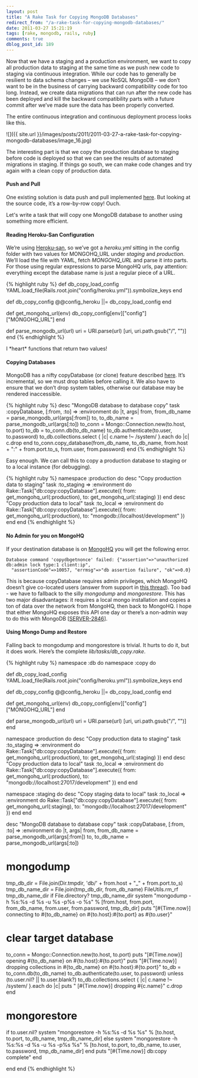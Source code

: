 ```yaml
---
layout: post
title: "A Rake Task for Copying MongoDB Databases"
redirect_from: "/a-rake-task-for-copying-mongodb-databases/"
date: 2011-03-27 15:21:19
tags: [rake, mongodb, rails, ruby]
comments: true
dblog_post_id: 189
---
```

Now that we have a staging and a production environment, we want to copy all production data to staging at the same time as we push new code to staging via continuous integration. While our code has to generally be resilient to data schema changes – we use NoSQL MongoDB – we don’t want to be in the business of carrying backward compatibility code for too long. Instead, we create data migrations that can run after the new code has been deployed and kill the backward compatibility parts with a future commit after we’ve made sure the data has been properly converted.

The entire continuous integration and continuous deployment process looks like this.

![]({{ site.url }}/images/posts/2011/2011-03-27-a-rake-task-for-copying-mongodb-databases/image_16.jpg)

The interesting part is that we copy the production database to staging before code is deployed so that we can see the results of automated migrations in staging. If things go south, we can make code changes and try again with a clean copy of production data.

#### Push and Pull

One existing solution is data push and pull implemented [here](http://www.theirishpenguin.com/2011/01/20/push-and-pull-data-between-your-local-mongodb-and-heroku-or-mongohq/). But looking at the source code, it’s a row-by-row copy! Ouch.

Let's write a task that will copy one MongoDB database to another using something more efficient.

#### Reading Heroku-San Configuration

We’re using [Heroku-san](http://jqr.github.com/2010/08/27/easy-heroku-deploys-with-heroku-san.html), so we’ve got a _heroku.yml_ sitting in the config folder with two values for MONGOHQ_URL under _staging_ and _production_. We’ll load the file with YAML, fetch _MONGOHQ_URL_ and parse it into parts. For those using regular expressions to parse MongoHQ urls, pay attention: everything except the database name is just a regular piece of a URL.

{% highlight ruby %}
def db_copy_load_config
  YAML.load_file(Rails.root.join("config/heroku.yml")).symbolize_keys
end

def db_copy_config
  @@config_heroku ||= db_copy_load_config
end

def get_mongohq_url(env)
  db_copy_config[env]["config"]["MONGOHQ_URL"]
end

def parse_mongodb_url(url)
  uri = URI.parse(url)
  [uri, uri.path.gsub("/", "")]
end
{% endhighlight %}

I \*heart\* functions that return two values!

#### Copying Databases

MongoDB has a nifty copyDatabase (or clone) feature described [here](http://www.mongodb.org/display/DOCS/Clone+Database). It’s incremental, so we must drop tables before calling it. We also have to ensure that we don’t drop system tables, otherwise our database may be rendered inaccessible.

{% highlight ruby %}
desc "MongoDB database to database copy"
task :copyDatabase, [:from, :to] => :environment do |t, args|
  from, from_db_name = parse_mongodb_url(args[:from])
  to, to_db_name = parse_mongodb_url(args[:to])
  to_conn = Mongo::Connection.new(to.host, to.port)
  to_db = to_conn.db(to_db_name)
  to_db.authenticate(to.user, to.password)
  to_db.collections.select { |c| c.name !~ /system/ }.each do |c|
    c.drop
  end
  to_conn.copy_database(from_db_name, to_db_name, from.host + ":" + from.port.to_s, from.user, from.password)
end
{% endhighlight %}

Easy enough. We can call this to copy a production database to staging or to a local instance (for debugging).

{% highlight ruby %}
namespace :production do
  desc "Copy production data to staging"
  task :to_staging => :environment do
    Rake::Task["db:copy:copyDatabase"].execute({ from: get_mongohq_url(:production), to: get_mongohq_url(:staging) })
  end
  desc "Copy production data to local"
  task :to_local => :environment do
    Rake::Task["db:copy:copyDatabase"].execute({ from: get_mongohq_url(:production), to: "mongodb://localhost/development" })
  end
end
{% endhighlight %}

#### No Admin for you on MongoHQ

If your destination database is on [MongoHQ](http://mongohq.com) you will get the following error.

```
Database command 'copydbgetnonce' failed: {"assertion"=>"unauthorized db:admin lock type:1 client:ip",
  "assertionCode"=>10057, "errmsg"=>"db assertion failure", "ok"=>0.0}
```

This is because copyDatabase requires admin privileges, which MongoHQ doesn’t give co-located users (answer from support in [this thread](http://support.mongohq.com/discussions/questions/199-copy_database-yields-unauthorized-dbadmin-lock-type1)). Too bad - we have to fallback to the silly _mongodump_ and _mongorestore_. This has two major disadvantages: it requires a local mongo installation and copies a ton of data over the network from MongoHQ, then back to MongoHQ. I hope that either MongoHQ exposes this API one day or there’s a non-admin way to do this with MongoDB [[SERVER-2846](http://jira.mongodb.org/browse/SERVER-2846)].

#### Using Mongo Dump and Restore

Falling back to mongodump and mongorestore is trivial. It hurts to do it, but it does work. Here’s the complete _lib/tasks/db_copy.rake_.

{% highlight ruby %}
namespace :db do
 namespace :copy do

  def db_copy_load_config
   YAML.load_file(Rails.root.join("config/heroku.yml")).symbolize_keys
  end

  def db_copy_config
   @@config_heroku ||= db_copy_load_config
  end

  def get_mongohq_url(env)
   db_copy_config[env]["config"]["MONGOHQ_URL"]
  end

  def parse_mongodb_url(url)
   uri = URI.parse(url)
   [uri, uri.path.gsub("/", "")]
  end

  namespace :production do
   desc "Copy production data to staging"
   task :to_staging => :environment do
    Rake::Task["db:copy:copyDatabase"].execute({ from: get_mongohq_url(:production), to: get_mongohq_url(:staging) })
   end
   desc "Copy production data to local"
   task :to_local => :environment do
    Rake::Task["db:copy:copyDatabase"].execute({ from: get_mongohq_url(:production), to: "mongodb://localhost:27017/development" })
   end
  end

  namespace :staging do
   desc "Copy staging data to local"
   task :to_local => :environment do
    Rake::Task["db:copy:copyDatabase"].execute({ from: get_mongohq_url(:staging), to: "mongodb://localhost:27017/development" })
   end
  end

  desc "MongoDB database to database copy"
  task :copyDatabase, [:from, :to] => :environment do |t, args|
   from, from_db_name = parse_mongodb_url(args[:from])
   to, to_db_name = parse_mongodb_url(args[:to])
   # mongodump
   tmp_db_dir = File.join(Dir.tmpdir, 'db/' + from.host + "_" + from.port.to_s)
   tmp_db_name_dir = File.join(tmp_db_dir, from_db_name)
   FileUtils.rm_rf tmp_db_name_dir if File.directory? tmp_db_name_dir
   system "mongodump -h %s:%s -d %s -u %s -p%s -o %s" % [from.host, from.port, from_db_name, from.user, from.password, tmp_db_dir]
   puts "[#{Time.now}] connecting to #{to_db_name} on #{to.host}:#{to.port} as #{to.user}"
   # clear target database
   to_conn = Mongo::Connection.new(to.host, to.port)
   puts "[#{Time.now}] opening #{to_db_name} on #{to.host}:#{to.port}"
   puts "[#{Time.now}] dropping collections in #{to_db_name} on #{to.host}:#{to.port}"
   to_db = to_conn.db(to_db_name)
   to_db.authenticate(to.user, to.password) unless (to.user.nil? || to.user.blank?)
   to_db.collections.select { |c| c.name !~ /system/ }.each do |c|
    puts " [#{Time.now}] dropping #{c.name}"
    c.drop
   end
   # mongorestore
   if to.user.nil?
    system "mongorestore -h %s:%s -d %s %s" % [to.host, to.port, to_db_name, tmp_db_name_dir]
   else
    system "mongorestore -h %s:%s -d %s -u %s -p%s %s" % [to.host, to.port, to_db_name, to.user, to.password, tmp_db_name_dir]
   end
   puts "[#{Time.now}] db:copy complete"
  end

 end
end
{% endhighlight %}
